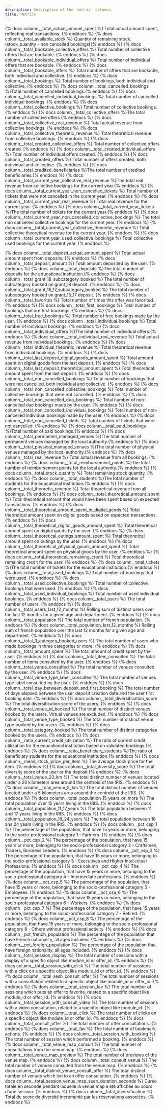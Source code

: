 ```yaml
---
description: Description of the `metric` columns.
title: Metrics
---
```


{% docs column__total_actual_amount_spent %} Total actual amount spent, reflecting real transactions. {% enddocs %}
{% docs column__total_available_stock %} Quantity of remaining stock. (stock_quantity - non cancelled bookings){% enddocs %}
{% docs column__total_bookable_collective_offers %} Total number of collective offers that are bookable. {% enddocs %}
{% docs column__total_bookable_individual_offers %} Total number of individual offers that are bookable. {% enddocs %}
{% docs column__total_bookable_offers %} Total number of offers that are bookable, both individual and collective. {% enddocs %}
{% docs column__total_bookings %} Total number of bookings, both individual and collective. {% enddocs %}
{% docs column__total_cancelled_bookings %}Total number of cancelled bookings.{% enddocs %}
{% docs column__total_cancelled_individual_bookings %} Total number of cancelled individual bookings. {% enddocs %}
{% docs column__total_collective_bookings %} Total number of collective bookings. {% enddocs %}
{% docs column__total_collective_offers %}The total number of collective offers.{% enddocs %}
{% docs column__total_collective_real_revenue %} Total actual revenue from collective bookings. {% enddocs %}
{% docs column__total_collective_theoretic_revenue %} Total theoretical revenue from collective bookings. {% enddocs %}
{% docs column__total_created_collective_offers %} Total number of collective offers created. {% enddocs %}
{% docs column__total_created_individual_offers %} Total number of individual offers created. {% enddocs %}
{% docs column__total_created_offers %} Total number of offers created, both individual and collective. {% enddocs %}
{% docs column__total_credited_beneficiaries %}The total number of credited beneficiaries.{% enddocs %}
{% docs column__total_current_year_collective_real_revenue %}The total real revenue from collective bookings for the current year.{% enddocs %}
{% docs column__total_current_year_non_cancelled_tickets %} Total number of tickets that were not cancelled in the current year. {% enddocs %}
{% docs column__total_current_year_real_revenue %} Total real revenue for the current year. {% enddocs %}
{% docs column__total_current_year_tickets %}The total number of tickets for the current year.{% enddocs %}
{% docs column__total_current_year_non_cancelled_collective_bookings %} The total non cancelled collective bookings for the current year. {% enddocs %}
{% docs column__total_current_year_collective_theoretic_revenue %} Total collective theoretical revenue for the current year. {% enddocs %}
{% docs column__total_current_year_used_collective_bookings %} Total collective used bookings for the current year. {% enddocs %}

{% docs column__total_deposit_actual_amount_spent %} Total actual amount spent from deposits. {% enddocs %}
{% docs column__total_deposit_amount %} Total amount deposited by the user. {% enddocs %}
{% docs column__total_deposits %}The total number of deposits for the educational institution.{% enddocs %}
{% docs column__total_grant_18_subcategory_booked %} The total number of subcategory booked on grant_18 deposit. {% enddocs %}
{% docs column__total_grant_15_17_subcategory_booked %} The total number of subcategory booked on grant_15_17 deposit. {% enddocs %}
{% docs column__total_favorites %} Total number of times this offer was favorited. {% enddocs %}
{% docs column__total_first_bookings %} Total number of bookings that are first bookings. {% enddocs %}
{% docs column__total_free_bookings %} Total number of free bookings made by the user. {% enddocs %}
{% docs column__total_individual_bookings %} Total number of individual bookings. {% enddocs %}
{% docs column__total_individual_offers %}The total number of individual offers.{% enddocs %}
{% docs column__total_individual_real_revenue %} Total actual revenue from individual bookings. {% enddocs %}
{% docs column__total_individual_theoretic_revenue %} Total theoretical revenue from individual bookings. {% enddocs %}
{% docs column__total_last_deposit_digital_goods_amount_spent %} Total amount spent on digital goods from the last deposit. {% enddocs %}
{% docs column__total_last_deposit_theoretical_amount_spent %} Total theoretical amount spent from the last deposit. {% enddocs %}
{% docs column__total_non_cancelled_bookings %} Total number of bookings that were not cancelled, both individual and collective. {% enddocs %}
{% docs column__total_non_cancelled_collective_bookings %} Total number of collective bookings that were not cancelled. {% enddocs %}
{% docs column__total_non_cancelled_duo_bookings %} Total number of non-cancelled duo bookings made by the user. {% enddocs %}
{% docs column__total_non_cancelled_individual_bookings %} Total number of non-cancelled individual bookings made by the user. {% enddocs %}
{% docs column__total_non_cancelled_tickets %} Total number of tickets that were not cancelled. {% enddocs %}
{% docs column__total_paid_bookings %}Total number of paid bookings.{% enddocs %}
{% docs column__total_permanent_managed_venues %}The total number of permanent venues managed by the local authority.{% enddocs %}
{% docs column__total_physical_managed_venues %}The total number of physical venues managed by the local authority.{% enddocs %}
{% docs column__total_real_revenue %} Total actual revenue from all bookings. {% enddocs %}
{% docs column__total_reimbursement_points %}The total number of reimbursement points for the local authority.{% enddocs %}
{% docs column__total_stock_quantity %} Total remaining stock quantity. {% enddocs %}
{% docs column__total_students %}The total number of students for the educational institution.{% enddocs %}
{% docs column__total_theoretic_revenue %} Total theoretical revenue from all bookings. {% enddocs %}
{% docs column__total_theoretical_amount_spent %} Total theoretical amount that would have been spent based on expected transactions. {% enddocs %}
{% docs column__total_theoretical_amount_spent_in_digital_goods %} Total theoretical amount spent on digital goods based on expected transactions. {% enddocs %}
{% docs column__total_theoretical_digital_goods_amount_spent %} Total theoretical amount spent on digital goods by the user. {% enddocs %}
{% docs column__total_theoretical_outings_amount_spent %} Total theoretical amount spent on outings by the user. {% enddocs %}
{% docs column__total_theoretical_physical_goods_amount_spent %} Total theoretical amount spent on physical goods by the user. {% enddocs %}
{% docs column__total_theoretical_remaining_credit %} Total theoretical remaining credit for the user. {% enddocs %}
{% docs column__total_tickets %}The total number of tickets for the educational institution.{% enddocs %}
{% docs column__total_used_bookings %} Total number of bookings that were used. {% enddocs %}
{% docs column__total_used_collective_bookings %} Total number of collective bookings that were used. {% enddocs %}
{% docs column__total_used_individual_bookings %} Total number of used individual bookings. {% enddocs %}
{% docs column__total_users %} The total number of users. {% enddocs %}
{% docs column__total_users_last_12_months %} Rolling sum of distinct users over the last 12 months for a given age and department. {% enddocs %}
{% docs column__total_population %} The total number of french population. {% enddocs %}
{% docs column__total_population_last_12_months %} Rolling sum of french population over the last 12 months for a given age and department. {% enddocs %}
{% docs column__total_3_category_booked_users %} The total number of users who made bookings in three categories or more. {% enddocs %}
{% docs column__total_amount_spent %} The total amount of credit spent by the user. {% enddocs %}
{% docs column__total_item_consulted %} The total number of items consulted by the user. {% enddocs %}
{% docs column__total_venue_consulted %} The total number of venues consulted by the user. {% enddocs %}
{% docs column__total_venue_type_label_consulted %} The total number of venues type label consulted by the user. {% enddocs %}
{% docs column__total_day_between_deposit_and_first_booking %} The total number of days elapsed between the user deposit creation date and the user first booking date. {% enddocs %}
{% docs column__total_diversification_score %} The total diversification score of the users. {% enddocs %}
{% docs column__total_venue_id_booked %} The total number of distinct venues booked by the users. Virtual venues are excluded. {% enddocs %}
{% docs column__total_venue_type_booked %} The total number of distinct venue type booked by the users. {% enddocs %}
{% docs column__total_category_booked %} The total number of distinct categories booked by the users. {% enddocs %}
{% docs column__ratio_current_credit_utilization %} The ratio of current credit utilization for the educational institution based on validated bookings {% enddocs %}
{% docs column__ratio_beneficiary_students %}The ratio of beneficiary students for the educational institution.{% enddocs %}
{% docs column__mean_stock_price_per_item %} The average stock price for the item. {% enddocs %}
{% docs column__total_diversity_score %} The total diversity score of the user or the deposit {% enddocs %}
{% docs column__total_venue_20_km %} The total distinct number of venues located under a 20 kilometers area around the centroid of the IRIS. {% enddocs %}
{% docs column__total_venue_5_km %} The total distinct number of venues located under a 5 kilometers area around the centroid of the IRIS. {% enddocs %}
{% docs column__total_population_15_years_or_more %} The total population over 15 years living in the IRIS. {% enddocs %}
{% docs column__total_population_11_17_years %} The total population between 11 and 17 years living in the IRIS. {% enddocs %}
{% docs column__total_population_18_24_years %} The total population between 18 ans 24 years living in the IRIS. {% enddocs %}
{% docs column__pct_csp_1 %} The percentage of the population, that have 15 years or more, belonging to the socio-professional category 1 - Farmers. {% enddocs %}
{% docs column__pct_csp_2 %} The percentage of the population, that have 15 years or more, belonging to the socio-professional category 2 - Craftsmen, Traders, Business Leaders. {% enddocs %}
{% docs column__pct_csp_3 %} The percentage of the population, that have 15 years or more, belonging to the socio-professional category 3 - Executives and Higher Intellectual Professions. {% enddocs %}
{% docs column__pct_csp_4 %} The percentage of the population, that have 15 years or more, belonging to the socio-professional category 4 - Intermediate professions. {% enddocs %}
{% docs column__pct_csp_5 %} The percentage of the population, that have 15 years or more, belonging to the socio-professional category 5 - Employees. {% enddocs %}
{% docs column__pct_csp_6 %} The percentage of the population, that have 15 years or more, belonging to the socio-professional category 6 - Workers. {% enddocs %}
{% docs column__pct_csp_7 %} The percentage of the population, that have 15 years or more, belonging to the socio-professional category 7 - Retired. {% enddocs %}
{% docs column__pct_csp_8 %} The percentage of the population, that have 15 years or more, belonging to the socio-professional category 8 - Others without professional activity. {% enddocs %}
{% docs column__pct_french_population %} The percentage of the population that have French nationality, all ages included. {% enddocs %}
{% docs column__pct_foreign_population %} The percentage of the population that have foreign nationality, all ages included. {% enddocs %}
{% docs column__total_session_display %} The total number of sessions with a display of a specific object like module_id or offer_id. {% enddocs %}
{% docs column__total_session_with_click %} The total number of sessions with a click on a specific object like module_id or offer_id. {% enddocs %}
{% docs column__total_sesh_consult_offer %} The total number of sessions with a consultation related to a specific object like module_id or offer_id. {% enddocs %}
{% docs column__total_session_fav %} The total number of sessions which puts an offer to favorite, related to a specific object like module_id or offer_id. {% enddocs %}
{% docs column__total_session_with_consult_video %} The total number of sessions with a video consultation, related to a specific object like module_id. {% enddocs %}
{% docs column__total_click %} The total number of clicks on a specific object like module_id or offer_id. {% enddocs %}
{% docs column__total_consult_offer %} The total number of offer consultations. {% enddocs %}
{% docs column__total_fav %} The total number of bookmark actions. {% enddocs %}
{% docs column__total_session_with_booking %} The total number of session which performed a booking. {% enddocs %}
{% docs column__total_venue_map_consult %} The total number of consultations from the venue map. {% enddocs %}
{% docs column__total_venue_map_preview %} The total number of previews of the venue map. {% enddocs %}
{% docs column__total_consult_venue %} The total number of venues consulted from the venue map. {% enddocs %}
{% docs column__total_distinct_venue_consult_offer %} The total distinct number of venues which led to an offer consultation. {% enddocs %}
{% docs column__total_session_venue_map_seen_duration_seconds %} Durée totale en seconde pendant laquelle la venue map a été affichée au cours d’une session. {% enddocs %}
{% docs column__total_diversification %} Total du score de diversité incrémenté par les réservations associées. {% enddocs %}
